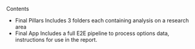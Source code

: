

Contents 

- Final Pillars
        Includes 3 folders each containing analysis on a research area
- Final App
        Includes a full E2E pipeline to process options data, instructions for use in the report.